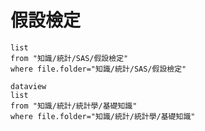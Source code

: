 
# 假設檢定
```dataview
list
from "知識/統計/SAS/假設檢定"
where file.folder="知識/統計/SAS/假設檢定"

dataview
list
from "知識/統計/統計學/基礎知識"
where file.folder="知識/統計/統計學/基礎知識"

```
